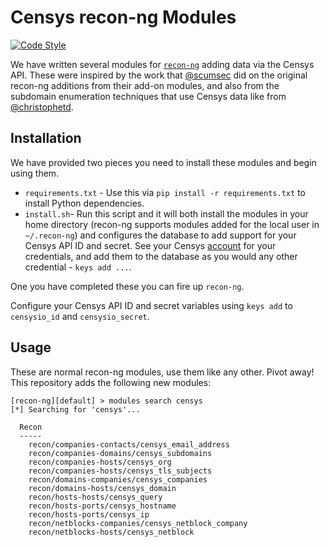 # Censys recon-ng Modules

[![Code Style](https://img.shields.io/badge/code%20style-black-000000)](https://github.com/psf/black)

We have written several modules for [`recon-ng`](https://github.com/lanmaster53/recon-ng) adding data via the Censys API. These were inspired by the work that [@scumsec](https://github.com/scumsec/Recon-ng-modules) did on the original recon-ng additions from their add-on modules, and also from the subdomain enumeration techniques that use Censys data like from [@christophetd](https://github.com/christophetd/censys-subdomain-finder).

## Installation

We have provided two pieces you need to install these modules and begin using them.

- `requirements.txt` - Use this via `pip install -r requirements.txt` to install Python dependencies.
- `install.sh`- Run this script and it will both install the modules in your home directory (recon-ng supports modules added for the local user in `~/.recon-ng`) and configures the database to add support for your Censys API ID and secret. See your Censys [account](https://censys.io/account/api) for your credentials, and add them to the database as you would any other credential - `keys add ...`.

One you have completed these you can fire up `recon-ng`.

Configure your Censys API ID and secret variables using `keys add` to `censysio_id` and `censysio_secret`.

## Usage

These are normal recon-ng modules, use them like any other. Pivot away! This repository adds the following new modules:

```recon-ng
[recon-ng][default] > modules search censys
[*] Searching for 'censys'...

  Recon
  -----
    recon/companies-contacts/censys_email_address
    recon/companies-domains/censys_subdomains
    recon/companies-hosts/censys_org
    recon/companies-hosts/censys_tls_subjects
    recon/domains-companies/censys_companies
    recon/domains-hosts/censys_domain
    recon/hosts-hosts/censys_query
    recon/hosts-ports/censys_hostname
    recon/hosts-ports/censys_ip
    recon/netblocks-companies/censys_netblock_company
    recon/netblocks-hosts/censys_netblock
```
